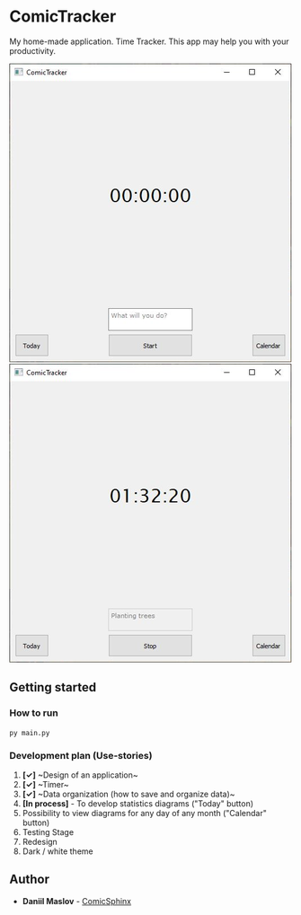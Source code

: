 # ComicTracker
My home-made application. Time Tracker. This app may help you with your productivity.

![Image alt](https://github.com/ComicSphinx/ComicTracker/blob/main/images/intro.JPG)
![Image alt](https://github.com/ComicSphinx/ComicTracker/blob/main/images/second_step.JPG)

## Getting started

### How to run
    py main.py
    
### Development plan (Use-stories)
1. <b>[✓]</b> ~Design of an application~
2. <b>[✓]</b> ~Timer~
3. <b>[✓]</b> ~Data organization (how to save and organize data)~
4. <b>[In process]</b> - To develop statistics diagrams ("Today" button)
5. Possibility to view diagrams for any day of any month ("Calendar" button)
6. Testing Stage
7. Redesign
8. Dark / white theme

## Author
  - **Daniil Maslov** -
    [ComicSphinx](https://github.com/ComicSphinx)
